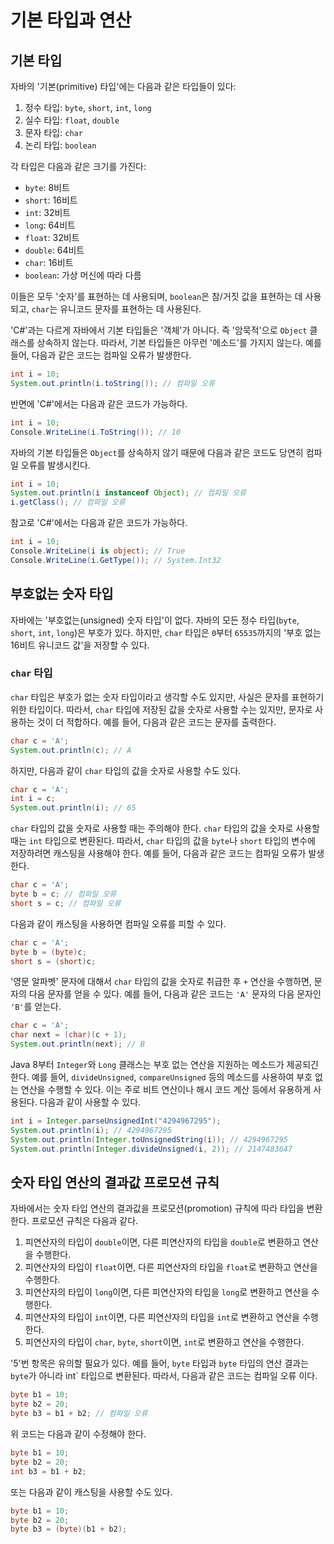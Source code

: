 # 기본 타입과 연산

## 기본 타입

자바의 '기본(primitive) 타입'에는 다음과 같은 타입들이 있다:

1. 정수 타입: `byte`, `short`, `int`, `long`
2. 실수 타입: `float`, `double`
3. 문자 타입: `char`
4. 논리 타입: `boolean`

각 타입은 다음과 같은 크기를 가진다:

- `byte`: 8비트
- `short`: 16비트
- `int`: 32비트
- `long`: 64비트
- `float`: 32비트
- `double`: 64비트
- `char`: 16비트
- `boolean`: 가상 머신에 따라 다름

이들은 모두 '숫자'를 표현하는 데 사용되며, `boolean`은 참/거짓 값을 표현하는 데 사용되고, `char`는 유니코드 문자를 표현하는 데 사용된다.

'C#'과는 다르게 자바에서 기본 타입들은 '객체'가 아니다. 즉 '암묵적'으로 `Object` 클래스를 상속하지 않는다. 따라서, 기본 타입들은 아무런 '메소드'를
가지지 않는다. 예를 들어, 다음과 같은 코드는 컴파일 오류가 발생한다.

```java
int i = 10;
System.out.println(i.toString()); // 컴파일 오류
```

반면에 'C#'에서는 다음과 같은 코드가 가능하다.

```C#
int i = 10;
Console.WriteLine(i.ToString()); // 10
```

자바의 기본 타입들은 `Object`를 상속하지 않기 때문에 다음과 같은 코드도 당연히 컴파일 오류를 발생시킨다.

```java
int i = 10;
System.out.println(i instanceof Object); // 컴파일 오류
i.getClass(); // 컴파일 오류
```

참고로 'C#'에서는 다음과 같은 코드가 가능하다.

```C#
int i = 10;
Console.WriteLine(i is object); // True
Console.WriteLine(i.GetType()); // System.Int32
```

## 부호없는 숫자 타입

자바에는 '부호없는(unsigned) 숫자 타입'이 없다. 자바의 모든 정수 타입(`byte`, `short`, `int`, `long`)은 부호가 있다. 하지만, `char` 타입은
`0`부터 `65535`까지의 '부호 없는 16비트 유니코드 값'을 저장할 수 있다.

### `char` 타입

`char` 타입은 부호가 없는 숫자 타입이라고 생각할 수도 있지만, 사실은 문자를 표현하기 위한 타입이다. 따라서, `char` 타입에 저장된 값을 숫자로 사용할
수는 있지만, 문자로 사용하는 것이 더 적합하다. 예를 들어, 다음과 같은 코드는 문자를 출력한다.

```java
char c = 'A';
System.out.println(c); // A
```

하지만, 다음과 같이 `char` 타입의 값을 숫자로 사용할 수도 있다.

```java
char c = 'A';
int i = c;
System.out.println(i); // 65
```

`char` 타입의 값을 숫자로 사용할 때는 주의해야 한다. `char` 타입의 값을 숫자로 사용할 때는 `int` 타입으로 변환된다. 따라서, `char` 타입의 값을
`byte`나 `short` 타입의 변수에 저장하려면 캐스팅을 사용해야 한다. 예를 들어, 다음과 같은 코드는 컴파일 오류가 발생한다.

```java
char c = 'A';
byte b = c; // 컴파일 오류
short s = c; // 컴파일 오류
```

다음과 같이 캐스팅을 사용하면 컴파일 오류를 피할 수 있다.

```java
char c = 'A';
byte b = (byte)c;
short s = (short)c;
```

'영문 알파벳' 문자에 대해서 `char` 타입의 값을 숫자로 취급한 후 `+` 연산을 수행하면, 문자의 다음 문자를 얻을 수 있다. 예를 들어, 다음과 같은 코드는
`'A'` 문자의 다음 문자인 `'B'`를 얻는다.

```java
char c = 'A';
char next = (char)(c + 1);
System.out.println(next); // B
```

Java 8부터 `Integer`와 `Long` 클래스는 부호 없는 연산을 지원하는 메소드가 제공되긴 한다. 예를 들어, `divideUnsigned`, `compareUnsigned`
등의 메소드를 사용하여 부호 없는 연산을 수행할 수 있다. 이는 주로 비트 연산이나 해시 코드 계산 등에서 유용하게 사용된다. 다음과 같이 사용할 수 있다.

```java
int i = Integer.parseUnsignedInt("4294967295");
System.out.println(i); // 4294967295
System.out.println(Integer.toUnsignedString(i)); // 4294967295
System.out.println(Integer.divideUnsigned(i, 2)); // 2147483647
```

## 숫자 타입 연산의 결과값 프로모션 규칙

자바에서는 숫자 타입 연산의 결과값을 프로모션(promotion) 규칙에 따라 타입을 변환한다. 프로모션 규칙은 다음과 같다.

1. 피연산자의 타입이 `double`이면, 다른 피연산자의 타입을 `double`로 변환하고 연산을 수행한다.
2. 피연산자의 타입이 `float`이면, 다른 피연산자의 타입을 `float`로 변환하고 연산을 수행한다.
3. 피연산자의 타입이 `long`이면, 다른 피연산자의 타입을 `long`로 변환하고 연산을 수행한다.
4. 피연산자의 타입이 `int`이면, 다른 피연산자의 타입을 `int`로 변환하고 연산을 수행한다.
5. 피연산자의 타입이 `char`, `byte`, `short`이면, `int`로 변환하고 연산을 수행한다.

'5'번 항목은 유의할 필요가 있다. 예를 들어, `byte` 타입과 `byte` 타입의 연산 결과는 `byte`가 아니라 int` 타입으로 변환된다. 따라서, 다음과 같은
코드는 컴파일 오류 이다.

```java
byte b1 = 10;
byte b2 = 20;
byte b3 = b1 + b2; // 컴파일 오류
```

위 코드는 다음과 같이 수정해야 한다.

```java
byte b1 = 10;
byte b2 = 20;
int b3 = b1 + b2;
```

또는 다음과 같이 캐스팅을 사용할 수도 있다.

```java
byte b1 = 10;
byte b2 = 20;
byte b3 = (byte)(b1 + b2);
```

